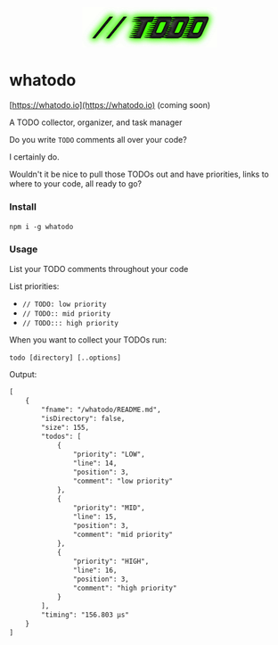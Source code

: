 <p align="center">
    <a href="#">
        <img width="242px"
             height="72px"
             alt="xterrainlogo"
             src="./todo.png" />
    </a>
</p>

# whatodo

[https://whatodo.io](https://whatodo.io) (coming soon)

A TODO collector, organizer, and task manager

Do you write `TODO` comments all over your code?

I certainly do.

Wouldn't it be nice to pull those TODOs out and have priorities, links to where to your code, all ready to go?

### Install

`npm i -g whatodo`

### Usage

List your TODO comments throughout your code

List priorities:

- `// TODO: low priority`
- `// TODO:: mid priority`
- `// TODO::: high priority`

When you want to collect your TODOs run:

`todo [directory] [..options]`

Output:

```
[
    {
        "fname": "/whatodo/README.md",
        "isDirectory": false,
        "size": 155,
        "todos": [
            {
                "priority": "LOW",
                "line": 14,
                "position": 3,
                "comment": "low priority"
            },
            {
                "priority": "MID",
                "line": 15,
                "position": 3,
                "comment": "mid priority"
            },
            {
                "priority": "HIGH",
                "line": 16,
                "position": 3,
                "comment": "high priority"
            }
        ],
        "timing": "156.803 μs"
    }
]
```
